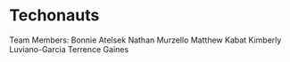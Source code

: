 # Techonauts

Team Members: 
Bonnie Atelsek
Nathan Murzello
Matthew Kabat
Kimberly Luviano-Garcia
Terrence Gaines

